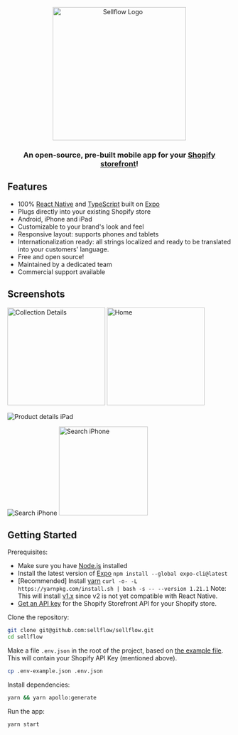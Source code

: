 <p align="center">
<img width="300" alt="Sellflow Logo" src="https://user-images.githubusercontent.com/369384/73599036-f5cfcf00-44f3-11ea-9696-91e9c56b6e49.png">
</p>

<h3 align="center">An open-source, pre-built mobile app for your <a href="https://help.shopify.com/en/api/storefront-api">Shopify storefront</a>!</h3>

## Features

- 100% [React Native](https://facebook.github.io/react-native/) and [TypeScript](http://typescriptlang.org) built on [Expo](https://expo.io)
- Plugs directly into your existing Shopify store
- Android, iPhone and iPad
- Customizable to your brand's look and feel
- Responsive layout: supports phones and tablets
- Internationalization ready: all strings localized and ready to be translated into your customers' language.
- Free and open source!
- Maintained by a dedicated team
- Commercial support available

## Screenshots

<p>
<img width="220" alt="Collection Details" src="https://user-images.githubusercontent.com/54926653/72737192-ad4e1280-3bd1-11ea-9248-0251445692ee.gif">
<img width="220" alt="Home" src="https://user-images.githubusercontent.com/54926653/72893965-e2cb3b00-3d4c-11ea-99c9-be5f9945b52c.gif">
</p>

![Product details iPad](https://user-images.githubusercontent.com/48467219/73233342-c9951500-41b8-11ea-8e77-e35f3f4d296c.gif)

<p>
<img alt="Search iPhone" src="https://user-images.githubusercontent.com/35681237/73165352-3a3f2180-4126-11ea-8849-2bdfe26c8c34.gif">
<img width="200" alt="Search iPhone" src="https://user-images.githubusercontent.com/54882003/72884116-28c9d400-3d38-11ea-88ee-409eb2d78074.gif">
</p>

## Getting Started

Prerequisites:

- Make sure you have [Node.js](https://nodejs.org) installed
- Install the latest version of [Expo](https://expo.io/learn)
  `npm install --global expo-cli@latest`
- [Recommended] Install [yarn](https://legacy.yarnpkg.com/docs/install)
  `curl -o- -L https://yarnpkg.com/install.sh | bash -s -- --version 1.21.1`
  Note: This will install [v1.x](https://github.com/yarnpkg/yarn/releases) since v2 is not yet compatible with React Native.
- [Get an API key](https://help.shopify.com/en/api/getting-started/authentication/private-authentication#generate-credentials-from-the-shopify-admin) for the Shopify Storefront API for your Shopify store.

Clone the repository:

```sh
git clone git@github.com:sellflow/sellflow.git
cd sellflow
```

Make a file `.env.json` in the root of the project, based on [the example file](https://github.com/sellflow/sellflow/tree/master/.env-example.json). This will contain your Shopify API Key (mentioned above).

```sh
cp .env-example.json .env.json
```

Install dependencies:

```sh
yarn && yarn apollo:generate
```

Run the app:

```sh
yarn start
```
